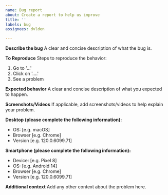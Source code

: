 ```yaml
---
name: Bug report
about: Create a report to help us improve
title: ''
labels: bug
assignees: dvlden

---
```


**Describe the bug**
A clear and concise description of what the bug is.

**To Reproduce**
Steps to reproduce the behavior:
1. Go to '...'
2. Click on '....'
3. See a problem

**Expected behavior**
A clear and concise description of what you expected to happen.

**Screenshots/Videos**
If applicable, add screenshots/videos to help explain your problem.

**Desktop (please complete the following information):**
 - OS: [e.g. macOS]
 - Browser [e.g. Chrome]
 - Version [e.g. 120.0.6099.71]

**Smartphone (please complete the following information):**
 - Device: [e.g. Pixel 8]
 - OS: [e.g. Android 14]
 - Browser [e.g. Chrome]
 - Version [e.g. 120.0.6099.71]

**Additional context**
Add any other context about the problem here.
